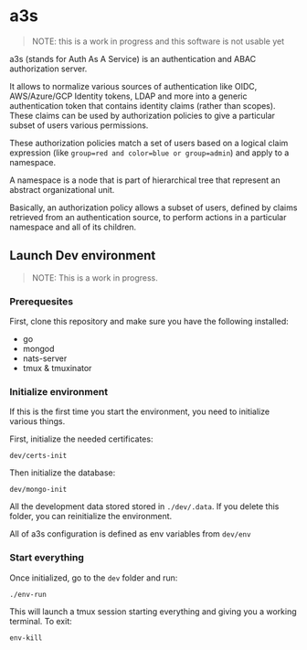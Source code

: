 # a3s

> NOTE: this is a work in progress and this software is not usable yet

a3s (stands for Auth As A Service) is an authentication and ABAC authorization
server.

It allows to normalize various sources of authentication like OIDC,
AWS/Azure/GCP Identity tokens, LDAP and more into a generic authentication token
that contains identity claims (rather than scopes). These claims can be used by
authorization policies to give a particular subset of users various permissions.

These authorization policies match a set of users based on a logical claim
expression (like `group=red and color=blue or group=admin`) and apply to a
namespace.

A namespace is a node that is part of hierarchical tree that represent an
abstract organizational unit.

Basically, an authorization policy allows a subset of users, defined by claims
retrieved from an authentication source, to perform actions in a particular
namespace and all of its children.


## Launch Dev environment

> NOTE: This is a work in progress.

### Prerequesites

First, clone this repository and make sure you have the following installed:

- go
- mongod
- nats-server
- tmux & tmuxinator


### Initialize environment

If this is the first time you start the environment, you need to initialize
various things.  

First, initialize the needed certificates:

	dev/certs-init

Then initialize the database:

	dev/mongo-init

All the development data stored stored in `./dev/.data`. If you delete this
folder, you can reinitialize the environment.

All of a3s configuration is defined as env variables from `dev/env`

### Start everything

Once initialized, go to the `dev` folder and run:

	./env-run

This will launch a tmux session starting everything and giving you a working
terminal. To exit:

	env-kill
